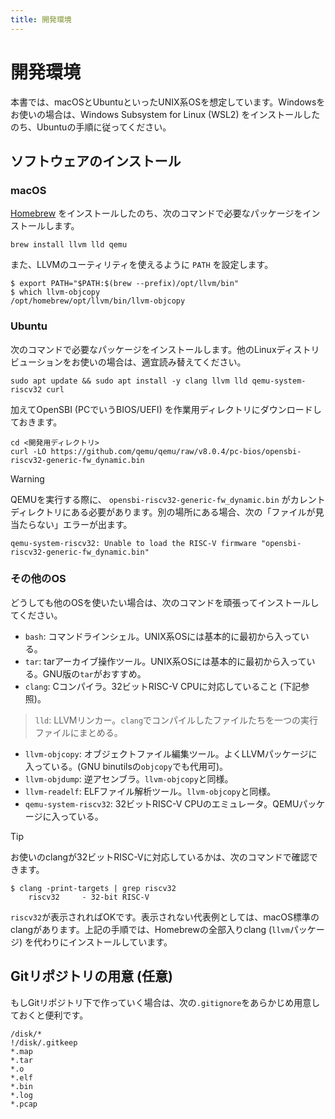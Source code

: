 ```yaml
---
title: 開発環境
---
```


# 開発環境

本書では、macOSとUbuntuといったUNIX系OSを想定しています。Windowsをお使いの場合は、Windows Subsystem for Linux (WSL2) をインストールしたのち、Ubuntuの手順に従ってください。

## ソフトウェアのインストール

### macOS

[Homebrew](https://brew.sh/index_ja) をインストールしたのち、次のコマンドで必要なパッケージをインストールします。

```
brew install llvm lld qemu
```

また、LLVMのユーティリティを使えるように `PATH` を設定します。

```
$ export PATH="$PATH:$(brew --prefix)/opt/llvm/bin"
$ which llvm-objcopy
/opt/homebrew/opt/llvm/bin/llvm-objcopy
```

### Ubuntu

次のコマンドで必要なパッケージをインストールします。他のLinuxディストリビューションをお使いの場合は、適宜読み替えてください。

```
sudo apt update && sudo apt install -y clang llvm lld qemu-system-riscv32 curl
```

加えてOpenSBI (PCでいうBIOS/UEFI) を作業用ディレクトリにダウンロードしておきます。

```
cd <開発用ディレクトリ>
curl -LO https://github.com/qemu/qemu/raw/v8.0.4/pc-bios/opensbi-riscv32-generic-fw_dynamic.bin
```

> [!WARNING]
>
> QEMUを実行する際に、 `opensbi-riscv32-generic-fw_dynamic.bin` がカレントディレクトリにある必要があります。別の場所にある場合、次の「ファイルが見当たらない」エラーが出ます。
>
> ```
> qemu-system-riscv32: Unable to load the RISC-V firmware "opensbi-riscv32-generic-fw_dynamic.bin"
> ```

### その他のOS

どうしても他のOSを使いたい場合は、次のコマンドを頑張ってインストールしてください。

- `bash`: コマンドラインシェル。UNIX系OSには基本的に最初から入っている。
- `tar`: tarアーカイブ操作ツール。UNIX系OSには基本的に最初から入っている。GNU版の`tar`がおすすめ。
- `clang`: Cコンパイラ。32ビットRISC-V CPUに対応していること (下記参照)。
> `lld`: LLVMリンカー。`clang`でコンパイルしたファイルたちを一つの実行ファイルにまとめる。
- `llvm-objcopy`: オブジェクトファイル編集ツール。よくLLVMパッケージに入っている。(GNU binutilsの`objcopy`でも代用可)。
- `llvm-objdump`: 逆アセンブラ。`llvm-objcopy`と同様。
- `llvm-readelf`: ELFファイル解析ツール。`llvm-objcopy`と同様。
- `qemu-system-riscv32`: 32ビットRISC-V CPUのエミュレータ。QEMUパッケージに入っている。

> [!TIP]
>
> お使いのclangが32ビットRISC-Vに対応しているかは、次のコマンドで確認できます。
>
> ```
> $ clang -print-targets | grep riscv32
>     riscv32     - 32-bit RISC-V
> ```
>
> `riscv32`が表示されればOKです。表示されない代表例としては、macOS標準のclangがあります。上記の手順では、Homebrewの全部入りclang (`llvm`パッケージ) を代わりにインストールしています。

## Gitリポジトリの用意 (任意)

もしGitリポジトリ下で作っていく場合は、次の`.gitignore`をあらかじめ用意しておくと便利です。

```gitignore [.gitignore]
/disk/*
!/disk/.gitkeep
*.map
*.tar
*.o
*.elf
*.bin
*.log
*.pcap
```
